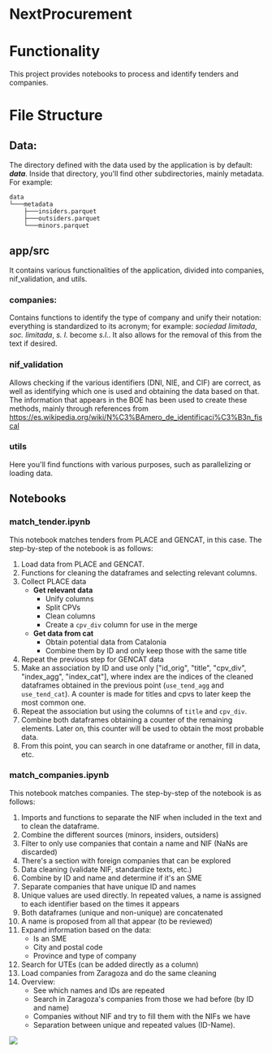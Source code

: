 # NextProcurement

# Functionality
This project provides notebooks to process and identify tenders and companies.

# File Structure
## Data:
The directory defined with the data used by the application is by default: **_data_**. Inside that directory, you'll find other subdirectories, mainly metadata. For example:
```
data
└───metadata
    ├───insiders.parquet
    ├───outsiders.parquet
    └───minors.parquet
```
## app/src
It contains various functionalities of the application, divided into companies, nif_validation, and utils.

### companies:
Contains functions to identify the type of company and unify their notation: everything is standardized to its acronym; for example: *sociedad limitada*, *soc. limitada*, *s. l.* become *s.l.*. It also allows for the removal of this from the text if desired.

### nif_validation
Allows checking if the various identifiers (DNI, NIE, and CIF) are correct, as well as identifying which one is used and obtaining the data based on that.\
The information that appears in the BOE has been used to create these methods, mainly through references from https://es.wikipedia.org/wiki/N%C3%BAmero_de_identificaci%C3%B3n_fiscal

### utils
Here you'll find functions with various purposes, such as parallelizing or loading data.

## Notebooks
### match_tender.ipynb
This notebook matches tenders from PLACE and GENCAT, in this case. The step-by-step of the notebook is as follows:
1. Load data from PLACE and GENCAT.
2. Functions for cleaning the dataframes and selecting relevant columns.
3. Collect PLACE data
    - **Get relevant data**
        - Unify columns
        - Split CPVs
        - Clean columns
        - Create a `cpv_div` column for use in the merge
    - **Get data from cat**
        - Obtain potential data from Catalonia
        - Combine them by ID and only keep those with the same title
4. Repeat the previous step for GENCAT data
5. Make an association by ID and use only ["id_orig", "title", "cpv_div", "index_agg", "index_cat"], where index are the indices of the cleaned dataframes obtained in the previous point (`use_tend_agg` and `use_tend_cat`). A counter is made for titles and cpvs to later keep the most common one.
6. Repeat the association but using the columns of `title` and `cpv_div`.
7. Combine both dataframes obtaining a counter of the remaining elements. Later on, this counter will be used to obtain the most probable data.
8. From this point, you can search in one dataframe or another, fill in data, etc.

### match_companies.ipynb
This notebook matches companies. The step-by-step of the notebook is as follows:
1. Imports and functions to separate the NIF when included in the text and to clean the dataframe.
2. Combine the different sources (minors, insiders, outsiders)
3. Filter to only use companies that contain a name and NIF (NaNs are discarded)
4. There's a section with foreign companies that can be explored
5. Data cleaning (validate NIF, standardize texts, etc.)
6. Combine by ID and name and determine if it's an SME
7. Separate companies that have unique ID and names
8. Unique values are used directly. In repeated values, a name is assigned to each identifier based on the times it appears
9. Both dataframes (unique and non-unique) are concatenated
10. A name is proposed from all that appear (to be reviewed)
11. Expand information based on the data:
    - Is an SME
    - City and postal code
    - Province and type of company
12. Search for UTEs (can be added directly as a column)
13. Load companies from Zaragoza and do the same cleaning
14. Overview:
    - See which names and IDs are repeated
    - Search in Zaragoza's companies from those we had before (by ID and name)
    - Companies without NIF and try to fill them with the NIFs we have
    - Separation between unique and repeated values (ID-Name).


[![](https://img.shields.io/badge/lang-en-red)](README.en.md)
